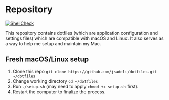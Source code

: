 # Repository

[![ShellCheck](https://github.com/jsadeli/dotfiles/actions/workflows/shellcheck.yml/badge.svg)](https://github.com/jsadeli/dotfiles/actions/workflows/shellcheck.yml)

This repository contains dotfiles (which are application configuration and settings files) which
are compatible with macOS and Linux. It also serves as a way to help me setup and maintain my Mac.

## Fresh macOS/Linux setup

1. Clone this repo `git clone https://github.com/jsadeli/dotfiles.git ~/dotfiles`
1. Change working directory `cd ~/dotfiles`
1. Run `./setup.sh` (may need to apply `chmod +x setup.sh` first).
1. Restart the computer to finalize the process.
